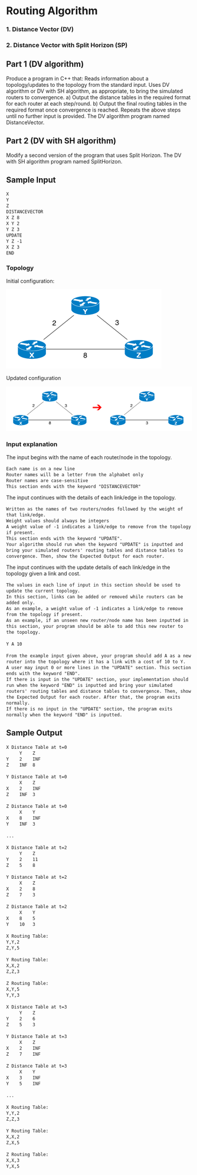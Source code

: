 # **Routing Algorithm**
### 1. Distance Vector (DV)
### 2. Distance Vector with Split Horizon (SP) 


## **Part 1 (DV algorithm)**

Produce a program in C++ that:
Reads information about a topology/updates to the topology from the standard input.
Uses DV algorithm or DV with SH algorithm, as appropriate, to bring the simulated routers to convergence.
    a) Output the distance tables in the required format for each router at each step/round.
    b) Output the final routing tables in the required format once convergence is reached.
Repeats the above steps until no further input is provided.
The DV algorithm program named DistanceVector.

## **Part 2 (DV with SH algorithm)**

Modify a second version of the program that uses Split Horizon.
The DV with SH algorithm program named SplitHorizon.

## **Sample Input**
```
X
Y
Z
DISTANCEVECTOR
X Z 8
X Y 2
Y Z 3
UPDATE
Y Z -1
X Z 3
END 
```

### Topology
Initial configuration:

![Topology 1](https://github.com/andy30sh/Routing/blob/main/Topology2.png)

Updated configuration

![Topology 1](https://github.com/andy30sh/Routing/blob/main/Topology1.png)

### Input explanation
The input begins with the name of each router/node in the topology.

    Each name is on a new line
    Router names will be a letter from the alphabet only
    Router names are case-sensitive
    This section ends with the keyword "DISTANCEVECTOR"

The input continues with the details of each link/edge in the topology.

    Written as the names of two routers/nodes followed by the weight of that link/edge.
    Weight values should always be integers
    A weight value of -1 indicates a link/edge to remove from the topology if present.
    This section ends with the keyword "UPDATE".
    Your algorithm should run when the keyword "UPDATE" is inputted and bring your simulated routers' routing tables and distance tables to convergence. Then, show the Expected Output for each router.

The input continues with the update details of each link/edge in the topology given a link and cost. 

    The values in each line of input in this section should be used to update the current topology.
    In this section, links can be added or removed while routers can be added only.
    As an example, a weight value of -1 indicates a link/edge to remove from the topology if present.
    As an example, if an unseen new router/node name has been inputted in this section, your program should be able to add this new router to the topology.

    Y A 10

    From the example input given above, your program should add A as a new router into the topology where it has a link with a cost of 10 to Y. 
    A user may input 0 or more lines in the "UPDATE" section. This section ends with the keyword "END".
    If there is input in the "UPDATE" section, your implementation should run when the keyword "END" is inputted and bring your simulated routers' routing tables and distance tables to convergence. Then, show the Expected Output for each router. After that, the program exits normally.
    If there is no input in the "UPDATE" section, the program exits normally when the keyword "END" is inputted.

## **Sample Output**
```
X Distance Table at t=0
     Y    Z    
Y    2    INF  
Z    INF  8  

Y Distance Table at t=0
     X    Z    
X    2    INF  
Z    INF  3  
 
Z Distance Table at t=0
     X    Y    
X    8    INF  
Y    INF  3

...

X Distance Table at t=2
     Y    Z    
Y    2    11   
Z    5    8

Y Distance Table at t=2
     X    Z    
X    2    8    
Z    7    3 
 
Z Distance Table at t=2
     X    Y    
X    8    5    
Y    10   3
 
X Routing Table:
Y,Y,2
Z,Y,5

Y Routing Table:
X,X,2
Z,Z,3

Z Routing Table:
X,Y,5
Y,Y,3

X Distance Table at t=3
     Y    Z    
Y    2    6    
Z    5    3
 
Y Distance Table at t=3
     X    Z    
X    2    INF  
Z    7    INF
 
Z Distance Table at t=3
     X    Y    
X    3    INF  
Y    5    INF  

...

X Routing Table:
Y,Y,2
Z,Z,3

Y Routing Table:
X,X,2
Z,X,5

Z Routing Table:
X,X,3
Y,X,5
```
